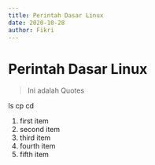 ```yaml
---
title: Perintah Dasar Linux
date: 2020-10-28
author: Fikri
---
```

# Perintah Dasar Linux
> Ini adalah Quotes

ls
cp
cd

1. first item
2. second item
3. third item
4. fourth item
5. fifth item 
